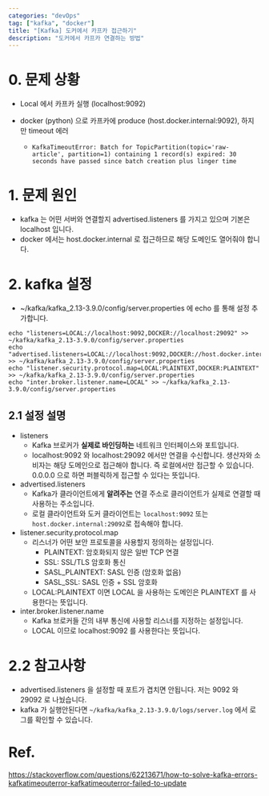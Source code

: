 ```yaml
---
categories: "devOps"
tag: ["kafka", "docker"]
title: "[Kafka] 도커에서 카프카 접근하기"
description: "도커에서 카프카 연결하는 방법"
---
```


# 0. 문제 상황

- Local 에서 카프카 실행 (localhost:9092)

- docker (python) 으로 카프카에 produce (host.docker.internal:9092), 하지만 timeout 에러

  - ```
    KafkaTimeoutError: Batch for TopicPartition(topic='raw-article', partition=1) containing 1 record(s) expired: 30 seconds have passed since batch creation plus linger time
    ```

# 1. 문제 원인

- kafka 는 어떤 서버와 연결할지 advertised.listeners 를 가지고 있으며 기본은 localhost 입니다.
- docker 에서는 host.docker.internal 로 접근하므로 해당 도메인도 열어줘야 합니다.

# 2. kafka 설정

- ~/kafka/kafka_2.13-3.9.0/config/server.properties 에 echo 를 통해 설정 추가합니다.

```
echo "listeners=LOCAL://localhost:9092,DOCKER://localhost:29092" >> ~/kafka/kafka_2.13-3.9.0/config/server.properties
echo "advertised.listeners=LOCAL://localhost:9092,DOCKER://host.docker.internal:29092" >> ~/kafka/kafka_2.13-3.9.0/config/server.properties
echo "listener.security.protocol.map=LOCAL:PLAINTEXT,DOCKER:PLAINTEXT" >> ~/kafka/kafka_2.13-3.9.0/config/server.properties
echo "inter.broker.listener.name=LOCAL" >> ~/kafka/kafka_2.13-3.9.0/config/server.properties
```

## 2.1 설정 설명

- listeners
  - Kafka 브로커가 **실제로 바인딩하는** 네트워크 인터페이스와 포트입니다.
  - localhost:9092 와 localhost:29092 에서만 연결을 수신합니다. 생산자와 소비자는 해당 도메인으로 접근해야 합니다. 즉 로컬에서만 접근할 수 있습니다. 0.0.0.0 으로 하면 퍼블릭하게 접근할 수 있다는 뜻입니다.
- advertised.listeners 
  - Kafka가 클라이언트에게 **알려주는** 연결 주소로 클라이언트가 실제로 연결할 때 사용하는 주소입니다. 
  - 로컬 클라이언트와 도커 클라이언트는 `localhost:9092` 또는  `host.docker.internal:29092`로 접속해야 합니다.
- listener.security.protocol.map
  - 리스너가 어떤 보안 프로토콜을 사용할지 정의하는 설정입니다.
    - PLAINTEXT: 암호화되지 않은 일반 TCP 연결
    - SSL: SSL/TLS 암호화 통신
    - SASL_PLAINTEXT: SASL 인증 (암호화 없음)
    - SASL_SSL: SASL 인증 + SSL 암호화
  - LOCAL:PLAINTEXT  이면 LOCAL 을 사용하는 도메인은 PLAINTEXT 를 사용한다는 뜻입니다.
- inter.broker.listener.name
  - Kafka 브로커들 간의 내부 통신에 사용할 리스너를 지정하는 설정입니다.
  - LOCAL 이므로 localhost:9092 를 사용한다는 뜻입니다.

# 2.2 참고사항

- advertised.listeners 을 설정할 때 포트가 겹치면 안됩니다. 저는 9092 와 29092 로 나눴습니다.
- kafka 가 실행안된다면 `~/kafka/kafka_2.13-3.9.0/logs/server.log` 에서 로그를 확인할 수 있습니다.

# Ref.

https://stackoverflow.com/questions/62213671/how-to-solve-kafka-errors-kafkatimeouterror-kafkatimeouterror-failed-to-update



